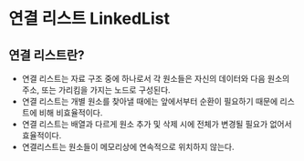 # 연결 리스트 LinkedList

## 연결 리스트란?
- 연결 리스트는 자료 구조 중에 하나로서 각 원소들은 자신의 데이터와 다음 원소의 주소, 또는 가리킴을 가지는 노드로 구성된다.
- 연결 리스트는 개별 원소를 찾아낼 때에는 앞에서부터 순환이 필요하기 때문에 리스트에 비해 비효율적이다.
- 연결 리스트는 배열과 다르게 원소 추가 및 삭제 시에 전체가 변경될 필요가 없어서 효율적이다.
- 연결리스트는 원소들이 메모리상에 연속적으로 위치하지 않는다.
